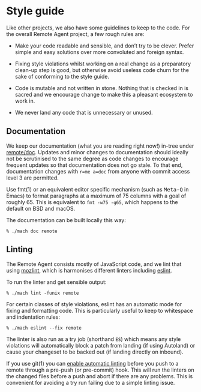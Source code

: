 Style guide
===========

Like other projects, we also have some guidelines to keep to the code.
For the overall Remote Agent project, a few rough rules are:

  * Make your code readable and sensible, and don’t try to be
    clever.  Prefer simple and easy solutions over more convoluted
    and foreign syntax.

  * Fixing style violations whilst working on a real change as a
    preparatory clean-up step is good, but otherwise avoid useless
    code churn for the sake of conforming to the style guide.

  * Code is mutable and not written in stone.  Nothing that
    is checked in is sacred and we encourage change to make
    this a pleasant ecosystem to work in.

  * We never land any code that is unnecessary or unused.


Documentation
-------------

We keep our documentation (what you are reading right now!) in-tree
under [remote/doc].  Updates and minor changes to documentation should
ideally not be scrutinised to the same degree as code changes to
encourage frequent updates so that documentation does not go stale.
To that end, documentation changes with `r=me a=doc` from anyone
with commit access level 3 are permitted.

Use fmt(1) or an equivalent editor specific mechanism (such as
<kbd>Meta-Q</kbd> in Emacs) to format paragraphs at a maximum of
75 columns with a goal of roughly 65.  This is equivalent to `fmt
-w75 -g65`, which happens to the default on BSD and macOS.

The documentation can be built locally this way:

	% ./mach doc remote

[remote/doc]: https://searchfox.org/mozilla-central/source/remote/doc


Linting
-------

The Remote Agent consists mostly of JavaScript code, and we lint that
using [mozlint], which is harmonises different linters including [eslint].

To run the linter and get sensible output:

	% ./mach lint -funix remote

For certain classes of style violations, eslint has an automatic
mode for fixing and formatting code.  This is particularly useful
to keep to whitespace and indentation rules:

	% ./mach eslint --fix remote

The linter is also run as a try job (shorthand `ES`) which means
any style violations will automatically block a patch from landing
(if using Autoland) or cause your changeset to be backed out (if
landing directly on inbound).

If you use git(1) you can [enable automatic linting] before
you push to a remote through a pre-push (or pre-commit) hook.
This will run the linters on the changed files before a push and
abort if there are any problems.  This is convenient for avoiding
a try run failing due to a simple linting issue.

[mozlint]: /code-quality/lint/mozlint.rst
[eslint]: /code-quality/lint/linters/eslint.rst
[enable automatic linting]: /tools/lint/usage.html#using-a-vcs-hook
